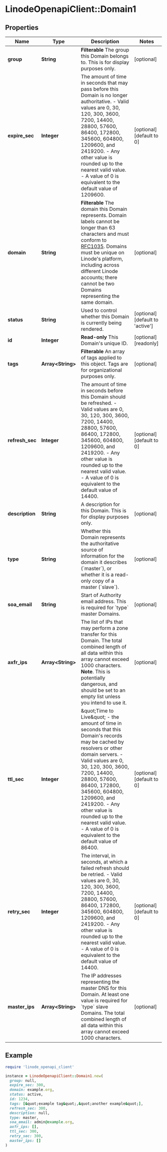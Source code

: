# LinodeOpenapiClient::Domain1

## Properties

| Name | Type | Description | Notes |
| ---- | ---- | ----------- | ----- |
| **group** | **String** | __Filterable__ The group this Domain belongs to.  This is for display purposes only. | [optional] |
| **expire_sec** | **Integer** | The amount of time in seconds that may pass before this Domain is no longer authoritative.  - Valid values are 0, 30, 120, 300, 3600, 7200, 14400, 28800, 57600, 86400, 172800, 345600, 604800, 1209600, and 2419200.  - Any other value is rounded up to the nearest valid value.  - A value of 0 is equivalent to the default value of 1209600. | [optional][default to 0] |
| **domain** | **String** | __Filterable__ The domain this Domain represents. Domain labels cannot be longer than 63 characters and must conform to [RFC1035](https://tools.ietf.org/html/rfc1035). Domains must be unique on Linode&#39;s platform, including across different Linode accounts; there cannot be two Domains representing the same domain. | [optional] |
| **status** | **String** | Used to control whether this Domain is currently being rendered. | [optional][default to &#39;active&#39;] |
| **id** | **Integer** | __Read-only__ This Domain&#39;s unique ID. | [optional][readonly] |
| **tags** | **Array&lt;String&gt;** | __Filterable__ An array of tags applied to this object.  Tags are for organizational purposes only. | [optional] |
| **refresh_sec** | **Integer** | The amount of time in seconds before this Domain should be refreshed.  - Valid values are 0, 30, 120, 300, 3600, 7200, 14400, 28800, 57600, 86400, 172800, 345600, 604800, 1209600, and 2419200.  - Any other value is rounded up to the nearest valid value.  - A value of 0 is equivalent to the default value of 14400. | [optional][default to 0] |
| **description** | **String** | A description for this Domain. This is for display purposes only. | [optional] |
| **type** | **String** | Whether this Domain represents the authoritative source of information for the domain it describes (&#x60;master&#x60;), or whether it is a read-only copy of a master (&#x60;slave&#x60;). | [optional] |
| **soa_email** | **String** | Start of Authority email address. This is required for &#x60;type&#x60; master Domains. | [optional] |
| **axfr_ips** | **Array&lt;String&gt;** | The list of IPs that may perform a zone transfer for this Domain. The total combined length of all data within this array cannot exceed 1000 characters.  __Note__. This is potentially dangerous, and should be set to an empty list unless you intend to use it. | [optional] |
| **ttl_sec** | **Integer** | \&quot;Time to Live\&quot; - the amount of time in seconds that this Domain&#39;s records may be cached by resolvers or other domain servers.  - Valid values are 0, 30, 120, 300, 3600, 7200, 14400, 28800, 57600, 86400, 172800, 345600, 604800, 1209600, and 2419200. - Any other value is rounded up to the nearest valid value. - A value of 0 is equivalent to the default value of 86400. | [optional][default to 0] |
| **retry_sec** | **Integer** | The interval, in seconds, at which a failed refresh should be retried.  - Valid values are 0, 30, 120, 300, 3600, 7200, 14400, 28800, 57600, 86400, 172800, 345600, 604800, 1209600, and 2419200.  - Any other value is rounded up to the nearest valid value.  - A value of 0 is equivalent to the default value of 14400. | [optional][default to 0] |
| **master_ips** | **Array&lt;String&gt;** | The IP addresses representing the master DNS for this Domain. At least one value is required for &#x60;type&#x60; slave Domains. The total combined length of all data within this array cannot exceed 1000 characters. | [optional] |

## Example

```ruby
require 'linode_openapi_client'

instance = LinodeOpenapiClient::Domain1.new(
  group: null,
  expire_sec: 300,
  domain: example.org,
  status: active,
  id: 1234,
  tags: [&quot;example tag&quot;,&quot;another example&quot;],
  refresh_sec: 300,
  description: null,
  type: master,
  soa_email: admin@example.org,
  axfr_ips: [],
  ttl_sec: 300,
  retry_sec: 300,
  master_ips: []
)
```

